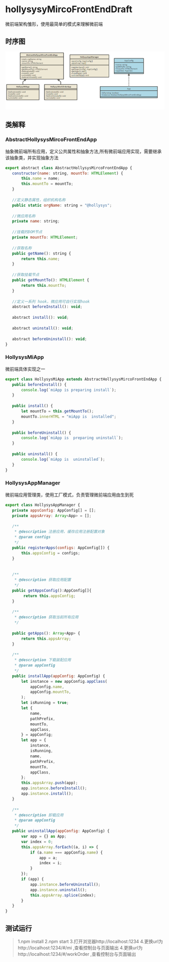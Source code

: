 # hollysysyMircoFrontEndDraft

微前端架构雏形，使用最简单的模式来理解微前端

## 时序图

![image-20201218095902095](./diagram.png)

## 类解释

### AbstractHollysysMircoFrontEndApp

 抽象微前端所有应用，定义公共属性和抽象方法,所有微前端应用实现，需要继承该抽象类，并实现抽象方法

 ```js
export abstract class AbstractHollysysMircoFrontEndApp {
    constructor(name: string, mountTo: HTMLElement) {
        this.name = name;
        this.mountTo = mountTo;
    }
    
    //定义静态属性，组织机构名称
    public static orgName: string = "@hollysys";

    //微应用名称
    private name: string;

    //挂载的DOM节点
    private mountTo: HTMLElement;

    //获取名称
    public getName(): string {
        return this.name;
    }

    //获取挂载节点
    public getMountTo(): HTMLElement {
        return this.mountTo;
    }

    //定义一系列 hook，微应用可自行实现hook
    abstract beforeInstall(): void;

    abstract install(): void;

    abstract uninstall(): void;

    abstract beforeUninstall(): void;
}
 
 ```

### HollysysMiApp

 微前端具体实现之一

 ```js
export class HollysysMiApp extends AbstractHollysysMircoFrontEndApp {
    public beforeInstall() {
        console.log(`miApp is preparing install`);
    }

    public install() {
        let mountTo = this.getMountTo();
        mountTo.innerHTML = "miApp is  installed";
    }

    public beforeUninstall() {
        console.log(`miApp is  preparing uninstall`);
    }

    public uninstall() {
        console.log(`miApp is  uninstalled`);
    }
}
```

### HollysysAppManager

 微前端应用管理类，使用工厂模式，负责管理微前端应用由生到死

 ```js
export class HollysysAppManager {
    private appsConfig: AppConfig[] = [];
    private appsArray: Array<App> = [];

    /**
     * @description 注册应用，缓存应用注册配置对象
     * @param configs
     */
    public registerApps(configs: AppConfig[]) {
        this.appsConfig = configs;
    }


    /**
     * @description 获取应用配置
     */
    public getAppsConfig():AppConfig[]{
         return this.appsConfig;
    }

    /**
     * @description 获取当前所有应用
     */

    public getApps(): Array<App> {
        return this.appsArray;
    }

    /**
     * @description 下载装配应用
     * @param appConfig
     */
    public installApp(appConfig: AppConfig) {
        let instance = new appConfig.appClass(
            appConfig.name,
            appConfig.mountTo,
        );
        let isRunning = true;
        let {
            name,
            pathPrefix,
            mountTo,
            appClass,
        } = appConfig;
        let app = {
            instance,
            isRunning,
            name,
            pathPrefix,
            mountTo,
            appClass,
        };
        this.appsArray.push(app);
        app.instance.beforeInstall();
        app.instance.install();
    }

    /**
     * @description 卸载应用
     * @param appConfig
     */
    public uninstallApp(appConfig: AppConfig) {
        var app = {} as App;
        var index = 0;
        this.appsArray.forEach((a, i) => {
            if (a.name === appConfig.name) {
                app = a;
                index = i;
            }
        });
        if (app) {
            app.instance.beforeUninstall();
            app.instance.uninstall();
            this.appsArray.splice(index);
        }
    }
}
```

## 测试运行

> 1.npm install
> 2.npm start
> 3.打开浏览器http://localhost:1234
> 4.更换url为http://localhost:1234/#/mi ,查看控制台与页面输出
> 4.更换url为http://localhost:1234/#/workOrder ,查看控制台与页面输出